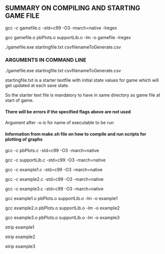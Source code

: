 ## SUMMARY ON COMPILING AND STARTING GAME FILE

gcc -c gamefile.c -std=c99 -O3 -march=native -lregex

gcc gamefile.o pbPlots.o supportLib.o -lm -o gamefile -lregex

./gamefile.exe startingfile.txt csvfilenameToGenerate.csv

### ARGUMENTS IN COMMAND LINE

./gamefile.exe startingfile.txt csvfilenameToGenerate.csv

startingfile.txt is a starter textfile with initial state values for game which will get updated at each save state.

So the starter text file is mandatory to have in same directory as game file at start of game.

#### There will be errors if the specified flags above are not used

Argument after -o is for name of executable to be run

#### Information from make.sh file on how to compile and run scripts for plotting of graphs

gcc -c pbPlots.c -std=c99 -O3 -march=native

gcc -c supportLib.c -std=c99 -O3 -march=native

gcc -c example1.c -std=c99 -O3 -march=native

gcc -c example2.c -std=c99 -O3 -march=native

gcc -c example3.c -std=c99 -O3 -march=native

gcc example1.o pbPlots.o supportLib.o -lm -o example1

gcc example2.o pbPlots.o supportLib.o -lm -o example2

gcc example3.o pbPlots.o supportLib.o -lm -o example3

strip example1

strip example2

strip example3
